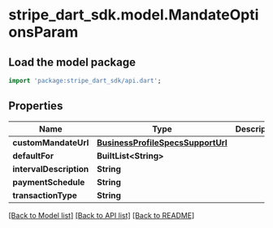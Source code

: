 # stripe_dart_sdk.model.MandateOptionsParam

## Load the model package
```dart
import 'package:stripe_dart_sdk/api.dart';
```

## Properties
Name | Type | Description | Notes
------------ | ------------- | ------------- | -------------
**customMandateUrl** | [**BusinessProfileSpecsSupportUrl**](BusinessProfileSpecsSupportUrl.md) |  | [optional] 
**defaultFor** | **BuiltList&lt;String&gt;** |  | [optional] 
**intervalDescription** | **String** |  | [optional] 
**paymentSchedule** | **String** |  | [optional] 
**transactionType** | **String** |  | [optional] 

[[Back to Model list]](../README.md#documentation-for-models) [[Back to API list]](../README.md#documentation-for-api-endpoints) [[Back to README]](../README.md)


